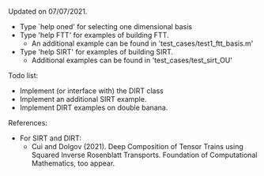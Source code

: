 
Updated on 07/07/2021. 

* Type `help oned' for selecting one dimensional basis
* Type 'help FTT' for examples of building FTT. 
    * An additional example can be found in 'test_cases/test1_ftt_basis.m'
* Type 'help SIRT' for examples of building SIRT. 
    * Additional examples can be found in 'test_cases/test_sirt_OU'

Todo list: 
* Implement (or interface with) the DIRT class
* Implement an additional SIRT example.
* Implement DIRT examples on double banana. 

References: 
* For SIRT and DIRT: 
    * Cui and Dolgov (2021). Deep Composition of Tensor Trains using Squared Inverse Rosenblatt Transports. Foundation of Computational Mathematics, too appear. 